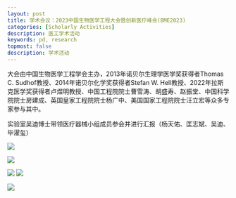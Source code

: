 ```yaml
---
layout: post
title: 学术会议：2023中国生物医学工程大会暨创新医疗峰会(BME2023)
categories: [Scholarly Activities]
description: 医工学术活动
keywords: pd, research
topmost: false
description: 学术活动
---
```


大会由中国生物医学工程学会主办，2013年诺贝尔生理学医学奖获得者Thomas C. Sudhof教授、2014年诺贝尔化学奖获得者Stefan W. Hell教授、2022年拉斯克医学奖获得者卢煜明教授、中国工程院院士曹雪涛、胡盛寿、赵振堂、中国科学院院士房建成、英国皇家工程院院士杨广中、美国国家工程院院士汪立宏等众多专家参与其中。  

实验室吴迪博士带领医疗器械小组成员参会并进行汇报（杨天佑、匡志斌、吴迪、毕濯玺）

![](/images/posts/2023中国生物医学工程大会暨创新医疗峰会(BME2023)/苏州1.png )  

![](/images/posts/2023中国生物医学工程大会暨创新医疗峰会(BME2023)/苏州3.png )

![](/images/posts/2023中国生物医学工程大会暨创新医疗峰会(BME2023)/苏州4.png ) ![](/images/posts/2023中国生物医学工程大会暨创新医疗峰会(BME2023)/苏州5.png )



![](/images/posts/2023中国生物医学工程大会暨创新医疗峰会(BME2023)/苏州2.png )